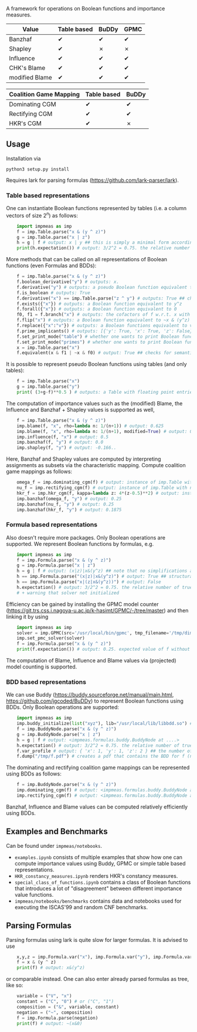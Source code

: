 A framework for operations on Boolean functions and importance measures. 

| Value | Table based | BuDDy | GPMC |
|--|--|--|--|
| Banzhaf | &#10004; | &#10004; | &#10004;
| Shapley | &#10004; | &#10007; | &#10007; 
| Influence | &#10004; | &#10004; | &#10004;
| CHK's Blame | &#10004; | &#10004; | &#10004;
| modified Blame | &#10004; | &#10004; | &#10004;

| Coalition Game Mapping | Table based | BuDDy |
|--|--|--|
| Dominating CGM | &#10004; | &#10004;
| Rectifying CGM | &#10004; | &#10004;
| HKR's CGM | &#10004;  | &#10007;

## Usage

Installation via

	python3 setup.py install

Requires lark for parsing formulas (https://github.com/lark-parser/lark).

### Table based representations

One can instantiate Boolean functions represented by tables (i.e. a column vectors of size $2^n$) as follows:

```python
	import impmeas as imp 
	f = imp.Table.parse("x & (y ^ z)")
	g = imp.Table.parse("x | z")
	h = g | f # output: x | y ## this is simply a minimal form according to Quine-McCluskey
	print(h.expectation()) # output: 3/2^2 = 0.75. the relative number of true points.
```

More methods that can be called on all representations of Boolean functions (even Formulas and BDDs):

```python
	f = imp.Table.parse("x & (y ^ z)")
	f.boolean_derivative("y") # outputs: x. 
	f.derivative("y") # outputs: a pseudo Boolean function equivalent to x*(1-2*z)
	f.is_boolean # outputs: True	
	f.derivative("x") == imp.Table.parse("z ^ y") # outputs: True ## checks for semantic equality (ditto for BDDs)
	f.exists({"x"}) # outputs: a Boolean function equivalent to y^z
	f.forall({"x"}) # outputs: a Boolean function equivalent to 0
	f0, f1 = f.branch("x") # outputs: the cofactors of f w.r.t. x with f0 = 0 and f1 = y^z
	f.flip("x") # outputs: a Boolean function equivalent to ~x & (y^z) ## only implemented for Table and Formula
	f.replace({"x":"v"}) # outputs: a Boolean functions equivalent to v & (y^z)
	f.prime_implicants() # outputs: [{'y': True, 'x': True, 'z': False}, {'y': False, 'x': True, 'z': True}] ## a list of f's prime implicants
	f.set_print_mode("table") # whether one wants to print Boolean functions as tables
	f.set_print_mode("primes") # whether one wants to print Boolean functions as a disjunction of their prime implicants 
	x = imp.Table.parse("x")
	f.equivalent(x & f1 | ~x & f0) # output: True ## checks for semantic equivalence 
```

It is possible to represent pseudo Boolean functions using tables (and only tables):

```python
	f = imp.Table.parse("x")
	g = imp.Table.parse("y")
	print( (3+g-f)**0.5 ) # outputs: a Table with floating point entries
```

The computation of importance values such as the (modified) Blame, the Influence and Banzhaf + Shapley values is supported as well,

```python
	f = imp.Table.parse("x & (y ^ z)")
	imp.blame(f, "x", rho=lambda n: 1/(n+1)) # output: 0.625
	imp.blame(f, "x", rho=lambda n: 1/(n+1), modified=True) # output: 0.75
	imp.influence(f, "x") # output: 0.5
	imp.banzhaf(f, "y") # output: 0.0
	imp.shapley(f, "y") # output: -0.166..
```

Here, Banzhaf and Shapley values are computed by interpreting assignments as subsets via the characteristic mapping. Compute coalition game mappings as follows:

```python
	omega_f = imp.dominating_cgm(f) # output: instance of imp.Table with omega_f = xyz
	nu_f = imp.rectifying_cgm(f) # output: instance of imp.Table with nu_f = zx | xy
	hkr_f = imp.hkr_cgm(f, kappa=lambda z: 4*(z-0.5)**2) # output: instance of imp.Table with floating point entries
	imp.banzhaf(omega_f, "y") # output: 0.25
	imp.banzhaf(nu_f, "y") # output: 0.25
	imp.banzhaf(hkr_f, "y") # output: 0.1875
```

### Formula based representations

Also doesn't require more packages. Only Boolean operations are supported. We represent Boolean functions by formulas, e.g.

```python
	import impmeas as imp 
	f = imp.Formula.parse("x & (y ^ z)")
	g = imp.Formula.parse("x | z")
	h = g | f # output: (x|z)|x&(y^z) ## note that no simplifications are made
	h == imp.Formula.parse("(x|z)|x&(y^z)") # output: True ## structural equality
	h == imp.Formula.parse("x|(z|x&(y^z))") # output: False
	h.expectation() # output: 3/2^2 = 0.75. the relative number of true points. (this is always exponential in the number of variables.)
	# + warning that solver not initialized
```

Efficiency can be gained by installing the GPMC model counter (https://git.trs.css.i.nagoya-u.ac.jp/k-hasimt/GPMC/-/tree/master) and then linking it by using 

```python
	import impmeas as imp
	solver = imp.GPMC(src='/usr/local/bin/gpmc', tmp_filename='/tmp/dimacs.cnf', bj=True, cs=3500) # here, /usr/local/bin/gpmc is the directory of the GPMC binary
	imp.set_pmc_solver(solver)
	f = imp.Formula.parse("x & (y ^ z)")
	print(f.expectation()) # output: 0.25. expected value of f without warning
```

The computation of Blame, Influence and Blame values via (projected) model counting is supported.

### BDD based representations 

We can use Buddy (https://buddy.sourceforge.net/manual/main.html, https://github.com/jgcoded/BuDDy) to represent Boolean functions using BDDs. Only Boolean operations are supported:

```python
	import impmeas as imp 
	imp.buddy_initialize(list("xyz"), lib="/usr/local/lib/libbdd.so") # specify the used variables and their order and the library beforehand
	f = imp.BuddyNode.parse("x & (y ^ z)")
	g = imp.BuddyNode.parse("x | z")
	h = g | f # output: <impmeas.formulas.buddy.BuddyNode at ....> 
	h.expectation() # output: 3/2^2 = 0.75. the relative number of true points.
	f.var_profile # output: { 'x': 1, 'y': 1, 'z': 2 } ## the number of nodes per variable
	f.dump("/tmp/f.pdf") # creates a pdf that contains the BDD for f (nodes are labeled with the corresponding variable index)
```

The dominating and rectifying coalition game mappings can be represented using BDDs as follows:

```python
	f = imp.BuddyNode.parse("x & (y ^ z)")
	imp.dominating_cgm(f) # output: <impmeas.formulas.buddy.BuddyNode at ....>  representing the function x&y&z
	imp.rectifying_cgm(f) # output: <impmeas.formulas.buddy.BuddyNode at ....>  representing the function x&(y|z)
```

Banzhaf, Influence and Blame values can be computed relatively efficiently using BDDs.

## Examples and Benchmarks

Can be found under `impmeas/notebooks`.

* `examples.ipynb` consists of multiple examples that show how one can compute importance values using Buddy, GPMC or simple table based representations.
* `HKR_constancy_measures.ipynb` renders HKR's constancy measures.
* `special_class_of_functions.ipynb` contains a class of Boolean functions that introduces a lot of "disagreement" between different importance value functions.
* `impmeas/notebooks/benchmarks` contains data and notebooks used for executing the ISCAS'99 and random CNF benchmarks.

## Parsing Formulas 

Parsing formulas using lark is quite slow for larger formulas. It is advised to use

```python
	x,y,z = imp.Formula.var("x"), imp.Formula.var("y"), imp.Formula.var("z")
	f = x & (y ^ z)
	print(f) # output: x&(y^z)
```

or comparable instead. One can also enter already parsed formulas as tree, like so:

```python
	variable = ("V", "x")
	constant = ("C", "0") # or ("C", "1")
	composition = ("&", variable, constant)
	negation = ("~", composition)
	f = imp.Formula.parse(negation)
	print(f) # output: ~(x&0)
```